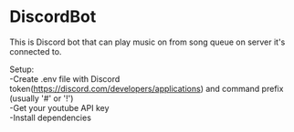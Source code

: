 # DiscordBot  
This is Discord bot that can play music on from song queue on server it's connected to.  

Setup:  
-Create .env file with Discord token(https://discord.com/developers/applications) and command prefix (usually '#' or '!')  
-Get your youtube API key  
-Install dependencies  

